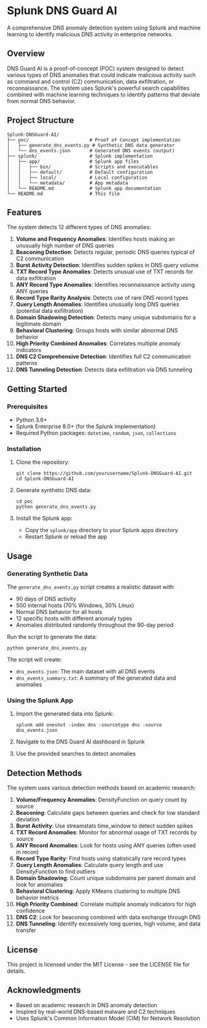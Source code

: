 # Splunk DNS Guard AI

A comprehensive DNS anomaly detection system using Splunk and machine learning to identify malicious DNS activity in enterprise networks.

## Overview

DNS Guard AI is a proof-of-concept (POC) system designed to detect various types of DNS anomalies that could indicate malicious activity such as command and control (C2) communication, data exfiltration, or reconnaissance. The system uses Splunk's powerful search capabilities combined with machine learning techniques to identify patterns that deviate from normal DNS behavior.

## Project Structure

```
Splunk-DNSGuard-AI/
├── poc/                      # Proof of Concept implementation
│   ├── generate_dns_events.py # Synthetic DNS data generator
│   └── dns_events.json       # Generated DNS events (output)
├── splunk/                   # Splunk implementation
│   ├── app/                  # Splunk app files
│   │   ├── bin/              # Scripts and executables
│   │   ├── default/          # Default configuration
│   │   ├── local/            # Local configuration
│   │   └── metadata/         # App metadata
│   └── README.md             # Splunk app documentation
└── README.md                 # This file
```

## Features

The system detects 12 different types of DNS anomalies:

1. **Volume and Frequency Anomalies**: Identifies hosts making an unusually high number of DNS queries
2. **Beaconing Detection**: Detects regular, periodic DNS queries typical of C2 communication
3. **Burst Activity Detection**: Identifies sudden spikes in DNS query volume
4. **TXT Record Type Anomalies**: Detects unusual use of TXT records for data exfiltration
5. **ANY Record Type Anomalies**: Identifies reconnaissance activity using ANY queries
6. **Record Type Rarity Analysis**: Detects use of rare DNS record types
7. **Query Length Anomalies**: Identifies unusually long DNS queries (potential data exfiltration)
8. **Domain Shadowing Detection**: Detects many unique subdomains for a legitimate domain
9. **Behavioral Clustering**: Groups hosts with similar abnormal DNS behavior
10. **High Priority Combined Anomalies**: Correlates multiple anomaly indicators
11. **DNS C2 Comprehensive Detection**: Identifies full C2 communication patterns
12. **DNS Tunneling Detection**: Detects data exfiltration via DNS tunneling

## Getting Started

### Prerequisites

- Python 3.6+
- Splunk Enterprise 8.0+ (for the Splunk implementation)
- Required Python packages: `datetime`, `random`, `json`, `collections`

### Installation

1. Clone the repository:
   ```
   git clone https://github.com/yourusername/Splunk-DNSGuard-AI.git
   cd Splunk-DNSGuard-AI
   ```

2. Generate synthetic DNS data:
   ```
   cd poc
   python generate_dns_events.py
   ```

3. Install the Splunk app:
   - Copy the `splunk/app` directory to your Splunk apps directory
   - Restart Splunk or reload the app

## Usage

### Generating Synthetic Data

The `generate_dns_events.py` script creates a realistic dataset with:
- 90 days of DNS activity
- 500 internal hosts (70% Windows, 30% Linux)
- Normal DNS behavior for all hosts
- 12 specific hosts with different anomaly types
- Anomalies distributed randomly throughout the 90-day period

Run the script to generate the data:
```
python generate_dns_events.py
```

The script will create:
- `dns_events.json`: The main dataset with all DNS events
- `dns_events_summary.txt`: A summary of the generated data and anomalies

### Using the Splunk App

1. Import the generated data into Splunk:
   ```
   splunk add oneshot -index dns -sourcetype dns -source dns_events.json
   ```

2. Navigate to the DNS Guard AI dashboard in Splunk
3. Use the provided searches to detect anomalies

## Detection Methods

The system uses various detection methods based on academic research:

1. **Volume/Frequency Anomalies**: DensityFunction on query count by source
2. **Beaconing**: Calculate gaps between queries and check for low standard deviation
3. **Burst Activity**: Use streamstats time_window to detect sudden spikes
4. **TXT Record Anomalies**: Monitor for abnormal usage of TXT records by source
5. **ANY Record Anomalies**: Look for hosts using ANY queries (often used in recon)
6. **Record Type Rarity**: Find hosts using statistically rare record types
7. **Query Length Anomalies**: Calculate query length and use DensityFunction to find outliers
8. **Domain Shadowing**: Count unique subdomains per parent domain and look for anomalies
9. **Behavioral Clustering**: Apply KMeans clustering to multiple DNS behavior metrics
10. **High Priority Combined**: Correlate multiple anomaly indicators for high confidence
11. **DNS C2**: Look for beaconing combined with data exchange through DNS
12. **DNS Tunneling**: Identify excessively long queries, high volume, and data transfer

## License

This project is licensed under the MIT License - see the LICENSE file for details.

## Acknowledgments

- Based on academic research in DNS anomaly detection
- Inspired by real-world DNS-based malware and C2 techniques
- Uses Splunk's Common Information Model (CIM) for Network Resolution 